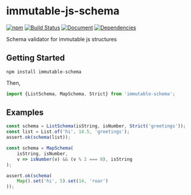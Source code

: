 # immutable-js-schema

[![npm](https://img.shields.io/npm/v/immutable-schema.svg)](https://www.npmjs.com/package/immutable-schema)
[![Build Status](https://travis-ci.org/duckpunch/immutable-js-schema.svg)](https://travis-ci.org/duckpunch/immutable-js-schema)
[![Document](http://duckpunch.github.io/immutable-js-schema/badge.svg)](http://duckpunch.github.io/immutable-js-schema/)
[![Dependencies](https://david-dm.org/duckpunch/immutable-js-schema.svg)](https://david-dm.org/duckpunch/immutable-js-schema)

Schema validator for immutable js structures

## Getting Started

`npm install immutable-schema`

Then,

```javascript
import {ListSchema, MapSchema, Strict} from 'immutable-schema';
```

## Examples

```javascript
const schema = ListSchema(isString, isNumber, Strict('greetings'));
const list = List.of('hi', 14.5, 'greetings');
assert.ok(schema(list));
```

```javascript
const schema = MapSchema(
    isString, isNumber,
    v => isNumber(v) && (v % 2 === 0), isString
);

assert.ok(schema(
    Map().set('hi', 5).set(14, 'roar')
));
```
